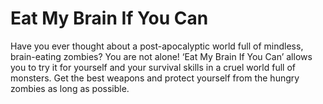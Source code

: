 # Eat My Brain If You Can

Have you ever thought about a post-apocalyptic world full of mindless, brain-eating zombies? You are not alone! ‘Eat My Brain If You Can’ allows you to try it for yourself and your survival skills in a cruel world full of monsters. Get the best weapons and protect yourself from the hungry zombies as long as possible.
